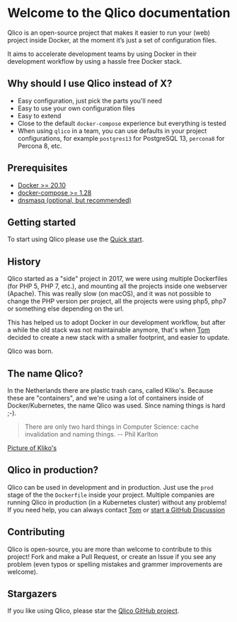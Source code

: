 # Welcome to the Qlico documentation

Qlico is an open-source project that makes it easier to run your (web) project
inside Docker, at the moment it’s just a set of configuration files.

It aims to accelerate development teams by using Docker in their development
workflow by using a hassle free Docker stack.

## Why should I use Qlico instead of X?

* Easy configuration, just pick the parts you'll need
* Easy to use your own configuration files
* Easy to extend
* Close to the default `docker-compose` experience but everything is tested
* When using `qlico` in a team, you can use defaults in your project
  configurations, for example `postgres13` for PostgreSQL 13, `percona8` for
  Percona 8, etc.

## Prerequisites

* [Docker >= 20.10](https://docs.docker.com/get-docker/)
* [docker-compose >= 1.28](https://docs.docker.com/compose/install/)
* [dnsmasq (optional, but recommended)](dnsmasq.md)

## Getting started

To start using Qlico please use the [Quick start](quick-start.md).

## History

Qlico started as a "side" project in 2017, we were using multiple Dockerfiles (for
PHP 5, PHP 7, etc.), and mounting all the projects inside one webserver (Apache).
This was really slow (on macOS), and it was not possible to change the PHP
version per project, all the projects were using php5, php7 or something else
depending on the url.

This has helped us to adopt Docker in our development workflow, but after a
while the old stack was not maintainable anymore, that's when [Tom](https://github.com/TomKeur) decided to
create a new stack with a smaller footprint, and easier to update.

Qlico was born.

## The name Qlico?

In the Netherlands there are plastic trash cans, called Kliko's. Because these
are "containers", and we're using a lot of containers inside of
Docker/Kubernetes, the name Qlico was used. Since naming things is hard ;-).

> There are only two hard things in Computer Science: cache invalidation and naming things.
> -- Phil Karlton

[Picture of Kliko's](https://nl.wikipedia.org/wiki/Minicontainer#/media/Bestand:Kliko_op_Bonaire,_Nederlandse_Antillen_-_IMG_8372.JPG)

## Qlico in production?

Qlico can be used in development and in production. Just use the `prod` stage of the the `Dockerfile` inside your project.
Multiple companies are running Qlico in production (in a Kubernetes cluster) without any problems!
If you need help, you can always contact [Tom](https://github.com/TomKeur) or [start a GitHub Discussion](https://.github.com/qlico/qlico/discussions)

## Contributing

Qlico is open-source, you are more than welcome to contribute to this project!
Fork and make a Pull Request, or create an Issue if you see any problem (even
typos or spelling mistakes and grammer improvements are welcome).

## Stargazers

If you like using Qlico, please star
the [Qlico GitHub project](https://github.com/qlico/qlico).
